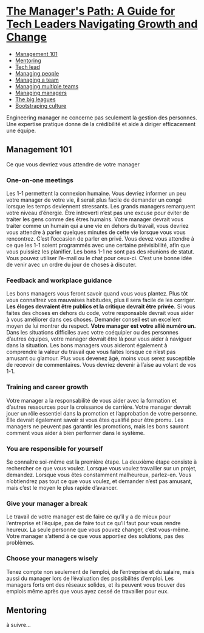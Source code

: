 # [The Manager's Path: A Guide for Tech Leaders Navigating Growth and Change](https://www.goodreads.com/book/show/33369254-the-manager-s-path)

- [Management 101](#management-101)
- [Mentoring](#mentoring)
- [Tech lead](#tech-lead)
- [Managing people](#managing-people)
- [Managing a team](#managing-a-team)
- [Managing multiple teams](#managing-multiple-teams)
- [Managing managers](#managing-managers)
- [The big leagues](#the-big-leagues)
- [Bootstraping culture](#bootstraping-culture)

Engineering manager ne concerne pas seulement la gestion des personnes. 
Une expertise pratique donne de la crédibilité et aide à diriger efficacement une équipe.

## Management 101

Ce que vous devriez vous attendre de votre manager

### One-on-one meetings

Les 1-1 permettent la connexion humaine. Vous devriez informer un peu votre manager de votre vie, il serait plus facile de demander un congé lorsque les temps deviennent stressants. Les grands managers remarquent votre niveau d’énergie.
Être introverti n’est pas une excuse pour éviter de traiter les gens comme des êtres humains. Votre manager devrait vous traiter comme un humain qui a une vie en dehors du travail, vous devriez vous attendre à parler quelques minutes de cette vie lorsque vous vous rencontrez.
C’est l’occasion de parler en privé. Vous devez vous attendre à ce que les 1-1 soient programmés avec une certaine prévisibilité, afin que vous puissiez les planifier.
Les bons 1-1 ne sont pas des réunions de statut. Vous pouvez utiliser l’e-mail ou le chat pour ceux-ci.
C’est une bonne idée de venir avec un ordre du jour de choses à discuter.

### Feedback and workplace guidance

Les bons managers vous feront savoir quand vous vous plantez. Plus tôt vous connaîtrez vos mauvaises habitudes, plus il sera facile de les corriger.
**Les éloges devraient être publics et la critique devrait être privée.**
Si vous faites des choses en dehors du code, votre responsable devrait vous aider à vous améliorer dans ces choses. Demander conseil est un excellent moyen de lui montrer du respect. **Votre manager est votre allié numéro un.**
Dans les situations difficiles avec votre coéquipier ou des personnes d’autres équipes, votre manager devrait être là pour vous aider à naviguer dans la situation.
Les bons managers vous aideront également à comprendre la valeur du travail que vous faites lorsque ce n’est pas amusant ou glamour.
Plus vous devenez âgé, moins vous serez susceptible de recevoir de commentaires. Vous devriez devenir à l’aise au volant de vos 1-1.

### Training and career growth

Votre manager a la responsabilité de vous aider avec la formation et d’autres ressources pour la croissance de carrière.
Votre manager devrait jouer un rôle essentiel dans la promotion et l’approbation de votre personne. Elle devrait également savoir si vous êtes qualifié pour être promu. Les managers ne peuvent pas garantir les promotions, mais les bons sauront comment vous aider à bien performer dans le système.

### You are responsible for yourself

Se connaître soi-même est la première étape. La deuxième étape consiste à rechercher ce que vous voulez.
Lorsque vous voulez travailler sur un projet, demandez. Lorsque vous êtes constamment malheureux, parlez-en. Vous n’obtiendrez pas tout ce que vous voulez, et demander n’est pas amusant, mais c’est le moyen le plus rapide d’avancer.

### Give your manager a break

Le travail de votre manager est de faire ce qu’il y a de mieux pour l’entreprise et l’équipe, pas de faire tout ce qu’il faut pour vous rendre heureux.
La seule personne que vous pouvez changer, c’est vous-même. Votre manager s’attend à ce que vous apportiez des solutions, pas des problèmes.

### Choose your managers wisely

Tenez compte non seulement de l’emploi, de l’entreprise et du salaire, mais aussi du manager lors de l’évaluation des possibilités d’emploi. Les managers forts ont des réseaux solides, et ils peuvent vous trouver des emplois même après que vous ayez cessé de travailler pour eux.

## Mentoring
à suivre...
